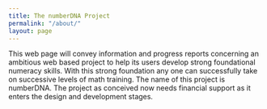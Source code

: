 ```yaml
---
title: The numberDNA Project
permalink: "/about/"
layout: page
---
```


This web page will convey information and progress reports concerning an ambitious web based project to help its users develop strong foundational numeracy skills.  With this strong foundation any one can successfully take on  successive levels of math training. The name of this project is numberDNA.  The project as conceived
now needs financial support as it enters the design
and development stages.

